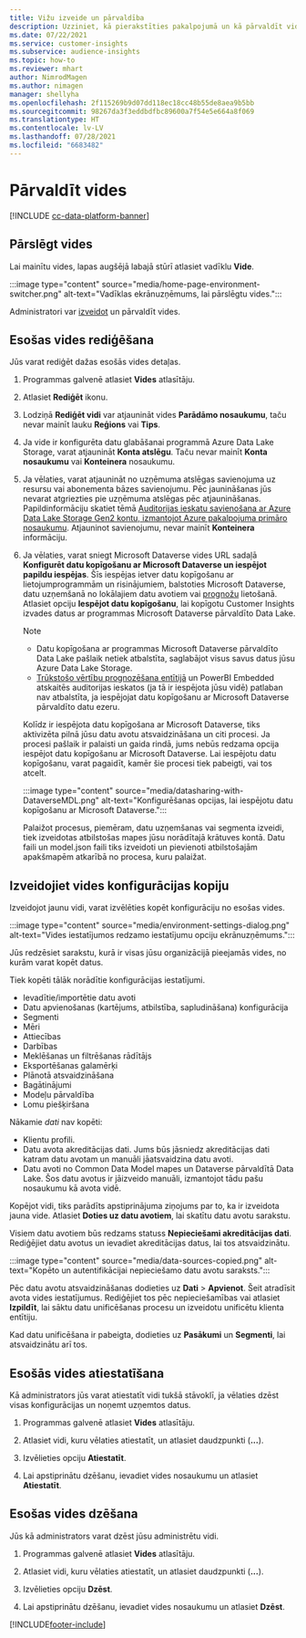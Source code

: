 ```yaml
---
title: Vižu izveide un pārvaldība
description: Uzziniet, kā pierakstīties pakalpojumā un kā pārvaldīt vides.
ms.date: 07/22/2021
ms.service: customer-insights
ms.subservice: audience-insights
ms.topic: how-to
ms.reviewer: mhart
author: NimrodMagen
ms.author: nimagen
manager: shellyha
ms.openlocfilehash: 2f115269b9d07dd118ec18cc48b55de8aea9b5bb
ms.sourcegitcommit: 98267da3f3eddbdfbc89600a7f54e5e664a8f069
ms.translationtype: HT
ms.contentlocale: lv-LV
ms.lasthandoff: 07/28/2021
ms.locfileid: "6683482"
---
```

# <a name="manage-environments"></a>Pārvaldīt vides

[!INCLUDE [cc-data-platform-banner](../includes/cc-data-platform-banner.md)]

## <a name="switch-environments"></a>Pārslēgt vides

Lai mainītu vides, lapas augšējā labajā stūrī atlasiet vadīklu **Vide**.

:::image type="content" source="media/home-page-environment-switcher.png" alt-text="Vadīklas ekrānuzņēmums, lai pārslēgtu vides.":::

Administratori var [izveidot](get-started-paid.md) un pārvaldīt vides.

## <a name="edit-an-existing-environment"></a>Esošas vides rediģēšana

Jūs varat rediģēt dažas esošās vides detaļas.

1.  Programmas galvenē atlasiet **Vides** atlasītāju.

2.  Atlasiet **Rediģēt** ikonu.

3. Lodziņā **Rediģēt vidi** var atjaunināt vides **Parādāmo nosaukumu**, taču nevar mainīt lauku **Reģions** vai **Tips**.

4. Ja vide ir konfigurēta datu glabāšanai programmā Azure Data Lake Storage, varat atjaunināt **Konta atslēgu**. Taču nevar mainīt **Konta nosaukumu** vai **Konteinera** nosaukumu.

5. Ja vēlaties, varat atjaunināt no uzņēmuma atslēgas savienojuma uz resursu vai abonementa bāzes savienojumu. Pēc jaunināšanas jūs nevarat atgriezties pie uzņēmuma atslēgas pēc atjaunināšanas. Papildinformāciju skatiet tēmā [Auditorijas ieskatu savienošana ar Azure Data Lake Storage Gen2 kontu, izmantojot Azure pakalpojuma primāro nosaukumu](connect-service-principal.md). Atjauninot savienojumu, nevar mainīt **Konteinera** informāciju.

6. Ja vēlaties, varat sniegt Microsoft Dataverse vides URL sadaļā **Konfigurēt datu kopīgošanu ar Microsoft Dataverse un iespējot papildu iespējas**. Šīs iespējas ietver datu kopīgošanu ar lietojumprogrammām un risinājumiem, balstoties Microsoft Dataverse, datu uzņemšanā no lokālajiem datu avotiem vai [prognožu](predictions.md) lietošanā. Atlasiet opciju **Iespējot datu kopīgošanu**, lai kopīgotu Customer Insights izvades datus ar programmas Microsoft Dataverse pārvaldīto Data Lake.

   > [!NOTE]
   > - Datu kopīgošana ar programmas Microsoft Dataverse pārvaldīto Data Lake pašlaik netiek atbalstīta, saglabājot visus savus datus jūsu Azure Data Lake Storage.
   > - [Trūkstošo vērtību prognozēšana entītijā](predictions.md) un PowerBI Embedded atskaitēs auditorijas ieskatos (ja tā ir iespējota jūsu vidē) patlaban nav atbalstīta, ja iespējojat datu kopīgošanu ar Microsoft Dataverse pārvaldīto datu ezeru.

   Kolīdz ir iespējota datu kopīgošana ar Microsoft Dataverse, tiks aktivizēta pilnā jūsu datu avotu atsvaidzināšana un citi procesi. Ja procesi pašlaik ir palaisti un gaida rindā, jums nebūs redzama opcija iespējot datu kopīgošanu ar Microsoft Dataverse. Lai iespējotu datu kopīgošanu, varat pagaidīt, kamēr šie procesi tiek pabeigti, vai tos atcelt. 
   
   :::image type="content" source="media/datasharing-with-DataverseMDL.png" alt-text="Konfigurēšanas opcijas, lai iespējotu datu kopīgošanu ar Microsoft Dataverse.":::
   
   Palaižot procesus, piemēram, datu uzņemšanas vai segmenta izveidi, tiek izveidotas atbilstošas mapes jūsu norādītajā krātuves kontā. Datu faili un model.json faili tiks izveidoti un pievienoti atbilstošajām apakšmapēm atkarībā no procesa, kuru palaižat.

## <a name="copy-the-environment-configuration"></a>Izveidojiet vides konfigurācijas kopiju

Izveidojot jaunu vidi, varat izvēlēties kopēt konfigurāciju no esošas vides. 

:::image type="content" source="media/environment-settings-dialog.png" alt-text="Vides iestatījumos redzamo iestatījumu opciju ekrānuzņēmums.":::

Jūs redzēsiet sarakstu, kurā ir visas jūsu organizācijā pieejamās vides, no kurām varat kopēt datus.

Tiek kopēti tālāk norādītie konfigurācijas iestatījumi.

- Ievadītie/importētie datu avoti
- Datu apvienošanas (kartējums, atbilstība, sapludināšana) konfigurācija
- Segmenti
- Mēri
- Attiecības
- Darbības
- Meklēšanas un filtrēšanas rādītājs
- Eksportēšanas galamērķi
- Plānotā atsvaidzināšana
- Bagātinājumi
- Modeļu pārvaldība
- Lomu piešķiršana

Nākamie *dati* nav kopēti:

- Klientu profili.
- Datu avota akreditācijas dati. Jums būs jāsniedz akreditācijas dati katram datu avotam un manuāli jāatsvaidzina datu avoti.
- Datu avoti no Common Data Model mapes un Dataverse pārvaldītā Data Lake. Šos datu avotus ir jāizveido manuāli, izmantojot tādu pašu nosaukumu kā avota vidē.

Kopējot vidi, tiks parādīts apstiprinājuma ziņojums par to, ka ir izveidota jauna vide. Atlasiet **Doties uz datu avotiem**, lai skatītu datu avotu sarakstu.

Visiem datu avotiem būs redzams statuss **Nepieciešami akreditācijas dati**. Rediģējiet datu avotus un ievadiet akreditācijas datus, lai tos atsvaidzinātu.

:::image type="content" source="media/data-sources-copied.png" alt-text="Kopēto un autentifikācijai nepieciešamo datu avotu saraksts.":::

Pēc datu avotu atsvaidzināšanas dodieties uz **Dati** > **Apvienot**. Šeit atradīsit avota vides iestatījumus. Rediģējiet tos pēc nepieciešamības vai atlasiet **Izpildīt**, lai sāktu datu unificēšanas procesu un izveidotu unificētu klienta entītiju.

Kad datu unificēšana ir pabeigta, dodieties uz **Pasākumi** un **Segmenti**, lai atsvaidzinātu arī tos.

## <a name="reset-an-existing-environment"></a>Esošās vides atiestatīšana

Kā administrators jūs varat atiestatīt vidi tukšā stāvoklī, ja vēlaties dzēst visas konfigurācijas un noņemt uzņemtos datus.

1.  Programmas galvenē atlasiet **Vides** atlasītāju. 

2.  Atlasiet vidi, kuru vēlaties atiestatīt, un atlasiet daudzpunkti (**...**). 

3. Izvēlieties opciju **Atiestatīt**. 

4.  Lai apstiprinātu dzēšanu, ievadiet vides nosaukumu un atlasiet **Atiestatīt**.

## <a name="delete-an-existing-environment"></a>Esošas vides dzēšana

Jūs kā administrators varat dzēst jūsu administrētu vidi.

1.  Programmas galvenē atlasiet **Vides** atlasītāju.

2.  Atlasiet vidi, kuru vēlaties atiestatīt, un atlasiet daudzpunkti (**...**). 

3. Izvēlieties opciju **Dzēst**. 

4.  Lai apstiprinātu dzēšanu, ievadiet vides nosaukumu un atlasiet **Dzēst**.


[!INCLUDE[footer-include](../includes/footer-banner.md)]
